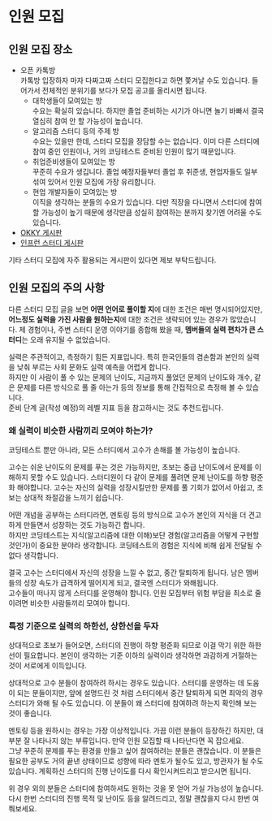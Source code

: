 # 인원 모집

## 인원 모집 장소

* 오픈 카톡방  
  카톡방 입장하자 마자 다짜고짜 스터디 모집한다고 하면 쫓겨날 수도 있습니다. 들어가서 전체적인 분위기를 보다가 모집 공고를 올리시면 됩니다.  
  * 대학생들이 모여있는 방  
    수요는 확실히 있습니다. 하지만 졸업 준비하는 시기가 아니면 놀기 바빠서 결국 열심히 참여 안 할 가능성이 높습니다.
  * 알고리즘 스터디 등의 주제 방  
    수요는 있을만 한데, 스터디 모집을 장담할 수는 없습니다. 이미 다른 스터디에 참여 중인 인원이나, 거의 코딩테스트 준비된 인원이 많기 때문입니다.
  * 취업준비생들이 모여있는 방  
    꾸준히 수요가 생깁니다. 졸업 예정자들부터 졸업 후 취준생, 현업자들도 일부 섞여 있어서 인원 모집에 가장 유리합니다.
  * 현업 개발자들이 모여있는 방  
    이직을 생각하는 분들의 수요가 있습니다. 다만 직장을 다니면서 스터디에 참여할 가능성이 높기 때문에 생각만큼 성실히 참여하는 분까지 찾기엔 어려울 수도 있습니다.
* [OKKY 게시판](https://okky.kr/articles/gathering)
* [인프런 스터디 게시판](https://www.inflearn.com/community/studies)

기타 스터디 모집에 자주 활용되는 게시판이 있다면 제보 부탁드립니다.

## 인원 모집의 주의 사항

다른 스터디 모집 글을 보면 **어떤 언어로 풀이할 지**에 대한 조건은 매번 명시되어있지만, **어느정도 실력을 가진 사람을 원하는지**에 대한 조건은 생략되어 있는 경우가 많았습니다. 제 경험이나, 주변 스터디 운영 이야기를 종합해 봤을 때, **멤버들의 실력 편차가 큰 스터디**는 오래 유지될 수 없었습니다.

실력은 주관적이고, 측정하기 힘든 지표입니다. 특히 한국인들의 겸손함과 본인의 실력을 낮춰 부르는 사회 문화도 실력 예측을 어렵게 합니다.  
하지만 이 사람이 풀 수 있는 문제의 난이도, 지금까지 풀었던 문제의 난이도와 개수, 같은 문제를 다른 방식으로 풀 줄 아는가 등의 정보를 통해 간접적으로 측정해 볼 수 있습니다.  
준비 단계 글(작성 예정)의 레벨 지표 등을 참고하시는 것도 추천드립니다.

### 왜 실력이 비슷한 사람끼리 모여야 하는가?

코딩테스트 뿐만 아니라, 모든 스터디에서 고수가 손해를 볼 가능성이 높습니다.

고수는 쉬운 난이도의 문제를 푸는 것은 가능하지만, 초보는 중급 난이도에서 문제를 이해하지 못할 수도 있습니다. 스터디원이 다 같이 문제를 풀려면 문제 난이도를 하향 평준화 해야합니다. 고수는 자신의 실력을 성장시킬만한 문제를 풀 기회가 없어서 아쉽고, 초보는 상대적 좌절감을 느끼기 쉽습니다.

어떤 개념을 공부하는 스터디라면, 멘토링 등의 방식으로 고수가 본인의 지식을 더 견고하게 만들면서 성장하는 것도 가능하긴 합니다.  
하지만 코딩테스트는 지식(알고리즘에 대한 이해)보단 경험(알고리즘을 어떻게 구현할 것인가)이 중요한 분야라 생각합니다. 코딩테스트의 경험은 지식에 비해 쉽게 전달될 수 없다 생각합니다.

결국 고수는 스터디에서 자신의 성장을 느낄 수 없고, 중간 탈퇴하게 됩니다. 남은 멤버들의 성장 속도가 급격하게 떨어지게 되고, 결국엔 스터디가 와해됩니다.  
고수들이 떠나지 않게 스터디를 운영해야 합니다. 인원 모집부터 위험 부담을 최소로 줄이려면 비슷한 사람들끼리 모여야 합니다.

### 특정 기준으로 실력의 하한선, 상한선을 두자

상대적으로 초보가 들어오면, 스터디의 진행이 하향 평준화 되므로 이걸 막기 위한 하한선이 필요합니다. 본인이 생각하는 기준 이하의 실력이라 생각하면 과감하게 거절하는 것이 서로에게 이득입니다.

상대적으로 고수 분들이 참여하려 하시는 경우도 있습니다. 스터디를 운영하는 데 도움이 되는 분들이지만, 앞에 설명드린 것 처럼 스터디에서 중간 탈퇴하게 되면 최악의 경우 스터디가 와해 될 수도 있습니다. 이 분들이 왜 스터디에 참여하려 하는지 확인해 보는 것이 좋습니다.

멘토링 등을 원하시는 경우는 가장 이상적입니다. 가끔 이런 분들이 등장하긴 하지만, 대부분 잘 나타나지 않는 부류입니다. 만약 인원 모집할 때 나타난다면 꼭 잡으세요.  
그냥 꾸준히 문제를 푸는 환경을 만들고 싶어 참여하려는 분들은 괜찮습니다. 이 분들은 필요한 공부도 거의 끝낸 상태이므로 성향에 따라 멘토가 될수도 있고, 방관자가 될 수도 있습니다. 계획하신 스터디의 진행 난이도를 다시 확인시켜드리고 받으시면 됩니다.

위 경우 외의 분들은 스터디에 참여하셔도 원하는 것을 못 얻어 가실 가능성이 높습니다. 다시 한번 스터디의 진행 목적 및 난이도 등을 알려드리고, 정말 괜찮을지 다시 한번 여쭤보세요.
